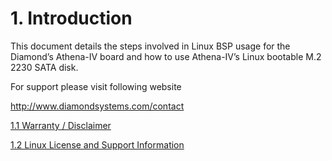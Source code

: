 # 1. Introduction

This document details the steps involved in Linux BSP usage for the Diamond’s Athena-IV board and how to use Athena-IV’s Linux bootable M.2 2230 SATA disk.

For support please visit following website&#x20;

[http://www.diamondsystems.com/contact](http://www.diamondsystems.com/contact)

&#x20;  [1.1  Warranty / Disclaimer](1.1-warranty-disclaimer.md)

&#x20;   [1.2  Linux License and Support Information](1.2-linux-license-and-support-information.md)
